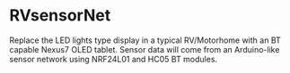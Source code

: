 # RVsensorNet
Replace the LED lights type display in a typical RV/Motorhome with an BT capable Nexus7 OLED tablet. Sensor data will come from an Arduino-like sensor network using NRF24L01 and HC05 BT modules. 
